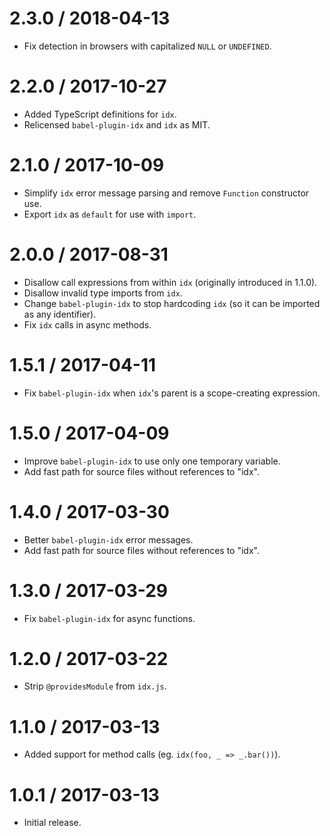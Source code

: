2.3.0 / 2018-04-13
==================

  * Fix detection in browsers with capitalized `NULL` or `UNDEFINED`.

2.2.0 / 2017-10-27
==================

  * Added TypeScript definitions for `idx`.
  * Relicensed `babel-plugin-idx` and `idx` as MIT.

2.1.0 / 2017-10-09
==================

  * Simplify `idx` error message parsing and remove `Function` constructor use.
  * Export `idx` as `default` for use with `import`.

2.0.0 / 2017-08-31
==================

  * Disallow call expressions from within `idx` (originally introduced in 1.1.0).
  * Disallow invalid type imports from `idx`.
  * Change `babel-plugin-idx` to stop hardcoding `idx` (so it can be imported as any identifier).
  * Fix `idx` calls in async methods.

1.5.1 / 2017-04-11
==================

  * Fix `babel-plugin-idx` when `idx`'s parent is a scope-creating expression.

1.5.0 / 2017-04-09
==================

  * Improve `babel-plugin-idx` to use only one temporary variable.
  * Add fast path for source files without references to "idx".

1.4.0 / 2017-03-30
==================

  * Better `babel-plugin-idx` error messages.
  * Add fast path for source files without references to "idx".

1.3.0 / 2017-03-29
==================

  * Fix `babel-plugin-idx` for async functions.

1.2.0 / 2017-03-22
==================

  * Strip `@providesModule` from `idx.js`.

1.1.0 / 2017-03-13
==================

  * Added support for method calls (eg. `idx(foo, _ => _.bar())`).

1.0.1 / 2017-03-13
==================

  * Initial release.
